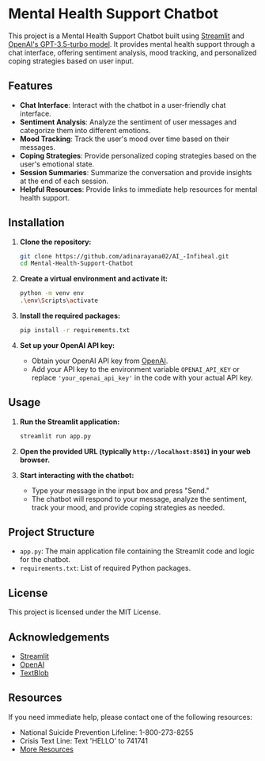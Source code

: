# Mental Health Support Chatbot

This project is a Mental Health Support Chatbot built using [Streamlit](https://streamlit.io/) and [OpenAI's GPT-3.5-turbo model](https://platform.openai.com/docs/models/gpt-3-5-turbo). It provides mental health support through a chat interface, offering sentiment analysis, mood tracking, and personalized coping strategies based on user input.

## Features

- **Chat Interface**: Interact with the chatbot in a user-friendly chat interface.
- **Sentiment Analysis**: Analyze the sentiment of user messages and categorize them into different emotions.
- **Mood Tracking**: Track the user's mood over time based on their messages.
- **Coping Strategies**: Provide personalized coping strategies based on the user's emotional state.
- **Session Summaries**: Summarize the conversation and provide insights at the end of each session.
- **Helpful Resources**: Provide links to immediate help resources for mental health support.

## Installation

1. **Clone the repository:**

   ```bash
   git clone https://github.com/adinarayana02/AI_-Infiheal.git
   cd Mental-Health-Support-Chatbot
   ```

2. **Create a virtual environment and activate it:**

   ```bash
   python -m venv env
   .\env\Scripts\activate
   ```

3. **Install the required packages:**

   ```bash
   pip install -r requirements.txt
   ```

4. **Set up your OpenAI API key:**
   - Obtain your OpenAI API key from [OpenAI](https://platform.openai.com/account/api-keys).
   - Add your API key to the environment variable `OPENAI_API_KEY` or replace `'your_openai_api_key'` in the code with your actual API key.

## Usage

1. **Run the Streamlit application:**

   ```bash
   streamlit run app.py
   ```

2. **Open the provided URL (typically `http://localhost:8501`) in your web browser.**

3. **Start interacting with the chatbot:**
   - Type your message in the input box and press "Send."
   - The chatbot will respond to your message, analyze the sentiment, track your mood, and provide coping strategies as needed.

## Project Structure

- `app.py`: The main application file containing the Streamlit code and logic for the chatbot.
- `requirements.txt`: List of required Python packages.

## License

This project is licensed under the MIT License.

## Acknowledgements

- [Streamlit](https://streamlit.io/)
- [OpenAI](https://openai.com/)
- [TextBlob](https://textblob.readthedocs.io/en/dev/)

## Resources

If you need immediate help, please contact one of the following resources:

- National Suicide Prevention Lifeline: 1-800-273-8255
- Crisis Text Line: Text 'HELLO' to 741741
- [More Resources](https://www.mentalhealth.gov/get-help/immediate-help)
